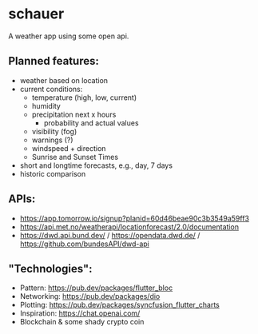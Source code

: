 # schauer

A weather app using some open api.

## Planned features:
- weather based on location
- current conditions:
    - temperature (high, low, current)
    - humidity
    - precipitation next x hours
        - probability and actual values
    - visibility (fog)
    - warnings (?)
    - windspeed + direction
    - Sunrise and Sunset Times
- short and longtime forecasts, e.g., day, 7 days
- historic comparison

## APIs:
- https://app.tomorrow.io/signup?planid=60d46beae90c3b3549a59ff3
- https://api.met.no/weatherapi/locationforecast/2.0/documentation
- https://dwd.api.bund.dev/ / https://opendata.dwd.de/ / https://github.com/bundesAPI/dwd-api


## "Technologies":
- Pattern: https://pub.dev/packages/flutter_bloc
- Networking: https://pub.dev/packages/dio
- Plotting: https://pub.dev/packages/syncfusion_flutter_charts
- Inspiration: https://chat.openai.com/
- Blockchain & some shady crypto coin 